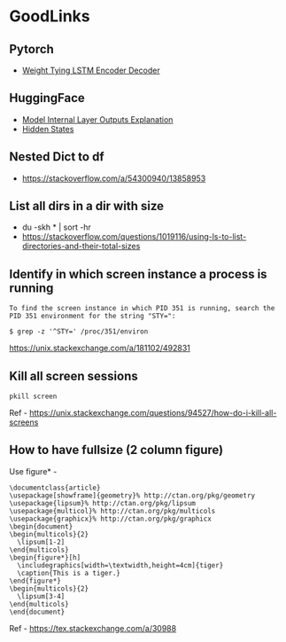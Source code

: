 # GoodLinks

## Pytorch
- [Weight Tying LSTM Encoder Decoder](https://discuss.pytorch.org/t/best-way-to-tie-lstm-weights/12504/8)

## HuggingFace
- [Model Internal Layer Outputs Explanation](https://medium.com/@dhartidhami/understanding-bert-word-embeddings-7dc4d2ea54ca#:~:text=hidden_states%20has%20four%20dimensions%2C%20in,22%20tokens%20in%20our%20sentence)
- [Hidden States](https://github.com/huggingface/transformers/issues/1827)

## Nested Dict to df

- https://stackoverflow.com/a/54300940/13858953

## List all dirs in a dir with size

- du -skh * | sort -hr 
- https://stackoverflow.com/questions/1019116/using-ls-to-list-directories-and-their-total-sizes

## Identify in which screen instance a process is running

```
To find the screen instance in which PID 351 is running, search the PID 351 environment for the string "STY=":

$ grep -z '^STY=' /proc/351/environ
```

https://unix.stackexchange.com/a/181102/492831

## Kill all screen sessions
```
pkill screen 
```
Ref - https://unix.stackexchange.com/questions/94527/how-do-i-kill-all-screens

## How to have fullsize (2 column figure)

Use figure* - 

```
\documentclass{article}
\usepackage[showframe]{geometry}% http://ctan.org/pkg/geometry
\usepackage{lipsum}% http://ctan.org/pkg/lipsum
\usepackage{multicol}% http://ctan.org/pkg/multicols
\usepackage{graphicx}% http://ctan.org/pkg/graphicx
\begin{document}
\begin{multicols}{2}
  \lipsum[1-2]
\end{multicols}
\begin{figure*}[h]
  \includegraphics[width=\textwidth,height=4cm]{tiger}
  \caption{This is a tiger.}
\end{figure*}
\begin{multicols}{2}
  \lipsum[3-4]
\end{multicols}
\end{document}
```

Ref - https://tex.stackexchange.com/a/30988

